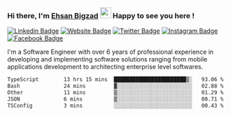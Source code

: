 ### Hi there, I'm <a href="https://ehsanbigzad.com" target="_blank">Ehsan Bigzad</a> <img src="https://media.giphy.com/media/hvRJCLFzcasrR4ia7z/giphy.gif" width="25px" height="25px"> Happy to see you here !

[![Linkedin Badge](https://img.shields.io/badge/-LinkedIn-0e76a8?style=flat-square&logo=Linkedin&logoColor=white)](https://linkedin.com/in/EhsanBigzad)
[![Website Badge](https://img.shields.io/badge/Website-3b5998?style=flat-square&logo=google-chrome&logoColor=white)](https://ehsanbigzad.com)
[![Twitter Badge](https://img.shields.io/badge/-Twitter-00acee?style=flat-square&logo=Twitter&logoColor=white)](https://twitter.com/EhsanBigzad)
[![Instagram Badge](https://img.shields.io/badge/-Instagram-e4405f?style=flat-square&logo=Instagram&logoColor=white)](https://instagram.com/ehsanbigzad/)
[![Facebook Badge](https://img.shields.io/badge/-Facebook-0088cc?style=flat-square&logo=Facebook&logoColor=white)](https://facebook.com/EhsanBigzad7)

I'm a Software Engineer with over 6 years of professional experience
in developing and implementing software solutions ranging from mobile applications development to architecting enterprise level softwares.

<!--START_SECTION:waka-->

```txt
TypeScript        13 hrs 15 mins  ███████████████████████▒░   93.06 %
Bash              24 mins         ▓░░░░░░░░░░░░░░░░░░░░░░░░   02.88 %
Other             11 mins         ▒░░░░░░░░░░░░░░░░░░░░░░░░   01.29 %
JSON              6 mins          ▒░░░░░░░░░░░░░░░░░░░░░░░░   00.71 %
TSConfig          3 mins          ░░░░░░░░░░░░░░░░░░░░░░░░░   00.43 %
```

<!--END_SECTION:waka-->
